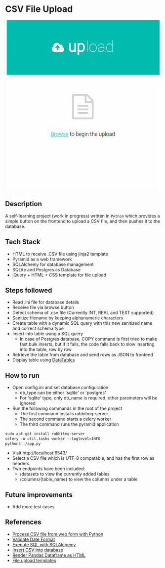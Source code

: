 # CSV File Upload

<p align="center"><img src="screenshot.png"/></p>

## Description
A self-learning project (work in progress) written in ```Python``` which provides a simple button on the frontend to upload a CSV file, and then pushes it to the database.

## Tech Stack
* HTML to receive .CSV file using jinja2 template
* Pyramid as a web framework
* SQLAlchemy for database management
* SQLite and Postgres as Database
* jQuery + HTML + CSS template for file upload

## Steps followed
* Read .ini file for database details
* Receive file via browse button
* Detect schema of .csv file (Currently INT, REAL and TEXT supported)
* Sanitize filename by keeping alphanumeric characters
* Create table with a dynamic SQL query with this new sanitized name and correct schema type
* Insert into table using a SQL query
  * In case of Postgres database, COPY command is first tried to make fast bulk inserts, but if it fails, the code falls back to slow inserting into the table, row by row
* Retrieve the table from database and send rows as JSON to frontend
* Display table using [DataTables](https://datatables.net/)

## How to run
* Open config.ini and set database configuration.
  * db_type can be either 'sqlite' or 'postgres'
  * For 'sqlite' type, only db_name is required, other parameters will be ignored
* Run the following commands in the root of the project
  * The first command installs rabbitmq-server
  * The second command starts a celery worker
  * The third command runs the pyramid application
```console
sudo apt-get install rabbitmq-server
celery -A util.tasks worker --loglevel=INFO
python3 ./app.py
```

* Visit http://localhost:6543/
* Select a CSV file which is UTF-8 compatable, and has the first row as headers.
* Two endpoints have been included:
  * /datasets to view the currently added tables
  * /columns/{table_name} to view the columns under a table 

## Future improvements
* Add more test cases

## References
* [Process CSV file from web form with Python](https://stackoverflow.com/questions/22009034/how-to-process-uploaded-csv-file-from-web-form-with-python-3)
* [Validate Date Format](https://stackoverflow.com/questions/16870663/how-do-i-validate-a-date-string-format-in-python)
* [Execute SQL with SQLAlchemy](https://chartio.com/resources/tutorials/how-to-execute-raw-sql-in-sqlalchemy/)
* [Insert CSV into database](https://python.plainenglish.io/comparison-of-methods-for-importing-bulk-csv-data-into-mysql-using-python-5890dbf57419)
* [Render Pandas Dataframe as HTML](https://www.geeksforgeeks.org/rendering-data-frame-to-html-template-in-table-view-using-django-framework/)
* [File upload templates](https://freshdesignweb.com/jquery-html5-file-upload/)
